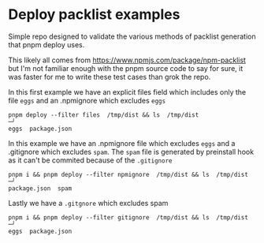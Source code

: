 # Deploy packlist examples

Simple repo designed to validate the various methods of packlist generation that pnpm deploy uses.

This likely all comes from https://www.npmjs.com/package/npm-packlist but I'm not familiar enough with the pnpm source code to say for sure, it was faster for me to write these test cases than grok the repo.

In this first example we have an explicit files field which includes only the file `eggs` and an .npmignore which excludes `eggs`

```
pnpm deploy --filter files  /tmp/dist && ls  /tmp/dist                                                        ─╯
eggs  package.json
```

In this example we have an .npmignore file which excludes `eggs` and a .gitignore which excludes `spam`. The `spam` file is generated by preinstall hook as it can't be commited because of the `.gitignore`

```
pnpm i && pnpm deploy --filter npmignore  /tmp/dist && ls  /tmp/dist                                              ─╯
package.json  spam
```

Lastly we have a `.gitgnore` which excludes spam

```
pnpm i && pnpm deploy --filter gitignore  /tmp/dist && ls  /tmp/dist                                          ─╯
eggs  package.json
```
